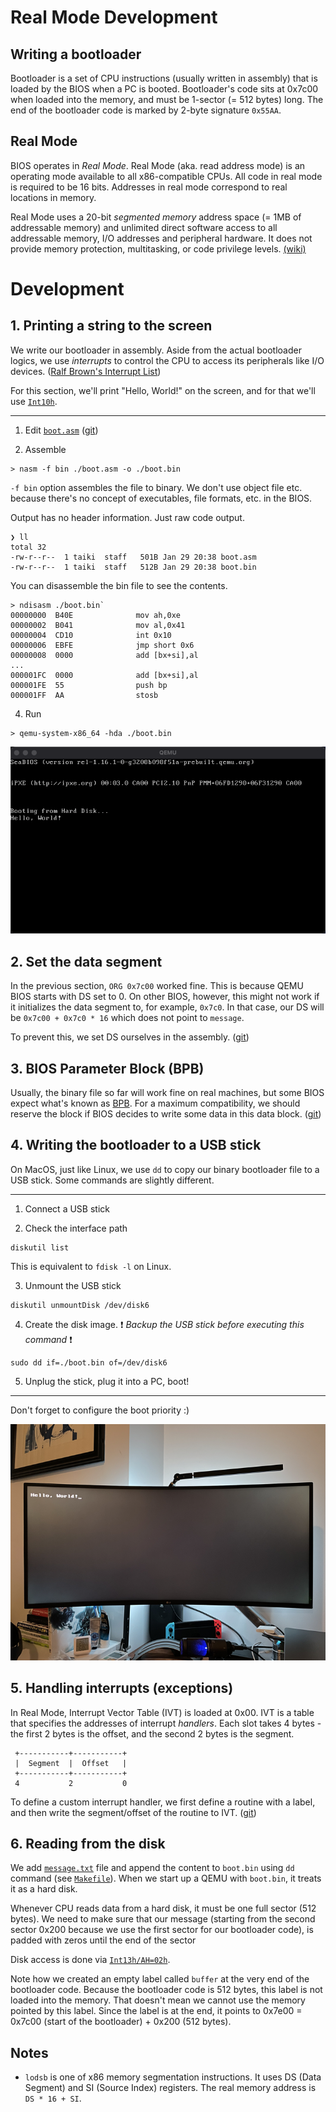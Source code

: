 # Real Mode Development

## Writing a bootloader

Bootloader is a set of CPU instructions (usually written in assembly) that is loaded by the BIOS when a PC is booted. Bootloader's code sits at 0x7c00 when loaded into the memory, and must be 1-sector (= 512 bytes) long. The end of the bootloader code is marked by 2-byte signature `0x55AA`.

## Real Mode

BIOS operates in _Real Mode_. Real Mode (aka. read address mode) is an operating mode available to all x86-compatible CPUs. All code in real mode is required to be 16 bits. Addresses in real mode correspond to real locations in memory.

Real Mode uses a 20-bit _segmented memory_ address space (= 1MB of addressable memory) and unlimited direct software access to all addressable memory, I/O addresses and peripheral hardware. It does not provide memory protection, multitasking, or code privilege levels. [(wiki)](https://en.wikipedia.org/wiki/Real_mode)

# Development

## 1. Printing a string to the screen

We write our bootloader in assembly. Aside from the actual bootloader logics, we use _interrupts_ to control the CPU to access its peripherals like I/O devices. ([Ralf Brown's Interrupt List](https://www.ctyme.com/rbrown.htm))

For this section, we'll print "Hello, World!" on the screen, and for that we'll use [`Int10h`](http://www.ctyme.com/intr/int-10.htm).

---

1. Edit [`boot.asm`](../boot.asm) ([git](https://github.com/taikiy/kernel/commit/fa5ced2e4e5b3dab0105ed001ef021cc7759e329#diff-ef96aa02ede6928fc12bc906ab8b222af1250dde26bb066466d339e48ab4e658))

2. Assemble

```
> nasm -f bin ./boot.asm -o ./boot.bin
```

`-f bin` option assembles the file to binary. We don't use object file etc. because there's no concept of executables, file formats, etc. in the BIOS.

Output has no header information. Just raw code output.

```
❯ ll
total 32
-rw-r--r--  1 taiki  staff   501B Jan 29 20:38 boot.asm
-rw-r--r--  1 taiki  staff   512B Jan 29 20:38 boot.bin
```

You can disassemble the bin file to see the contents.

```
> ndisasm ./boot.bin`
00000000  B40E              mov ah,0xe
00000002  B041              mov al,0x41
00000004  CD10              int 0x10
00000006  EBFE              jmp short 0x6
00000008  0000              add [bx+si],al
...
000001FC  0000              add [bx+si],al
000001FE  55                push bp
000001FF  AA                stosb
```

4. Run

```
> qemu-system-x86_64 -hda ./boot.bin
```

![Print "Hello, World!"](../img/real_mode/hello_world.png)

## 2. Set the data segment

In the previous section, `ORG 0x7c00` worked fine. This is because QEMU BIOS starts with DS set to 0. On other BIOS, however, this might not work if it initializes the data segment to, for example, `0x7c0`. In that case, our DS will be `0x7c00 + 0x7c0 * 16` which does not point to `message`.

To prevent this, we set DS ourselves in the assembly. ([git](https://github.com/taikiy/kernel/commit/6b08bf6ba316d4bcc16c7f214151aca9cfdcfab7#diff-ef96aa02ede6928fc12bc906ab8b222af1250dde26bb066466d339e48ab4e658))

## 3. BIOS Parameter Block (BPB)

Usually, the binary file so far will work fine on real machines, but some BIOS expect what's known as [BPB](https://wiki.osdev.org/FAT#BPB_.28BIOS_Parameter_Block.29). For a maximum compatibility, we should reserve the block if BIOS decides to write some data in this data block. ([git](https://github.com/taikiy/kernel/commit/ec33f9a20982be55a0caf5eb59890048b4cfd064#diff-ef96aa02ede6928fc12bc906ab8b222af1250dde26bb066466d339e48ab4e658))

## 4. Writing the bootloader to a USB stick

On MacOS, just like Linux, we use `dd` to copy our binary bootloader file to a USB stick. Some commands are slightly different.

---

1. Connect a USB stick

2. Check the interface path

```
diskutil list
```

This is equivalent to `fdisk -l` on Linux.

3. Unmount the USB stick

```
diskutil unmountDisk /dev/disk6
```

4. Create the disk image. ❗ _Backup the USB stick before executing this command_ ❗

```
sudo dd if=./boot.bin of=/dev/disk6
```

5. Unplug the stick, plug it into a PC, boot!

---

Don't forget to configure the boot priority :)

![Real PC "Hello, World!"](../img/real_mode/real_machine_hello_world.png)

## 5. Handling interrupts (exceptions)

In Real Mode, Interrupt Vector Table (IVT) is loaded at 0x00. IVT is a table that specifies the addresses of interrupt _handlers_. Each slot takes 4 bytes - the first 2 bytes is the offset, and the second 2 bytes is the segment.

```
 +-----------+-----------+
 |  Segment  |  Offset   |
 +-----------+-----------+
 4           2           0
```

To define a custom interrupt handler, we first define a routine with a label, and then write the segment/offset of the routine to IVT. ([git](https://github.com/taikiy/kernel/commit/8a5fb00bc8bdaf47af6cb9de8ac107e8a6655db6#diff-ef96aa02ede6928fc12bc906ab8b222af1250dde26bb066466d339e48ab4e658))

## 6. Reading from the disk

We add [`message.txt`](../message.txt) file and append the content to `boot.bin` using `dd` command (see [`Makefile`](../Makefile)). When we start up a QEMU with `boot.bin`, it treats it as a hard disk.

Whenever CPU reads data from a hard disk, it must be one full sector (512 bytes). We need to make sure that our message (starting from the second sector 0x200 because we use the first sector for our bootloader code), is padded with zeros until the end of the sector

Disk access is done via [`Int13h/AH=02h`](http://www.ctyme.com/intr/rb-0607.htm).

Note how we created an empty label called `buffer` at the very end of the bootloader code. Because the bootloader code is 512 bytes, this label is not loaded into the memory. That doesn't mean we cannot use the memory pointed by this label. Since the label is at the end, it points to 0x7e00 = 0x7c00 (start of the bootloader) + 0x200 (512 bytes).

## Notes

- `lodsb` is one of x86 memory segmentation instructions. It uses DS (Data Segment) and SI (Source Index) registers. The real memory address is `DS * 16 + SI`.
